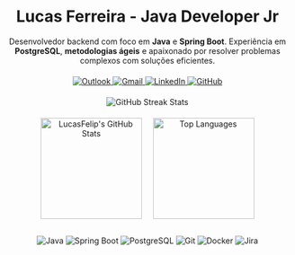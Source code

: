 <div align="center">
  <!-- Title -->
  <h1>Lucas Ferreira - Java Developer Jr</h1>
  <p>
    Desenvolvedor backend com foco em <strong>Java</strong> e <strong>Spring Boot</strong>. Experiência em <strong>PostgreSQL</strong>, 
    <strong>metodologias ágeis</strong> e apaixonado por resolver problemas complexos com soluções eficientes.
  </p>
  
  <!-- Contact Links -->
  <div style="margin: 20px 0;">
    <a href="mailto:lucasfelipereis@hotmail.com" target="_blank">
      <img src="https://img.shields.io/badge/Outlook-0078D4?style=for-the-badge&logo=microsoft-outlook&logoColor=white" alt="Outlook">
    </a>
    <a href="mailto:luscafreis@gmail.com" target="_blank">
      <img src="https://img.shields.io/badge/Gmail-D14836?style=for-the-badge&logo=gmail&logoColor=white" alt="Gmail">
    </a>
    <a href="https://www.linkedin.com/in/lucas-reis-5247b1221/" target="_blank">
      <img src="https://img.shields.io/badge/LinkedIn-0077B5?style=for-the-badge&logo=linkedin&logoColor=white" alt="LinkedIn">
    </a>
    <a href="https://github.com/LucasFelip" target="_blank">
      <img src="https://img.shields.io/badge/GitHub-181717?style=for-the-badge&logo=github&logoColor=white" alt="GitHub">
    </a>
  </div>
</div>

<!-- Stats Section -->
<div align="center">
  <!-- Streak Stats -->
  <div style="margin-bottom: 20px;">
    <img src="https://github-readme-streak-stats.herokuapp.com/?user=LucasFelip&theme=dark&background=0d1117&date_format=M%20j%5B%2C%20Y%5D" alt="GitHub Streak Stats">
  </div>

  <!-- GitHub Stats and Top Languages -->
  <div style="display: flex; justify-content: center; gap: 20px; margin-top: 20px;">
    <img src="https://github-readme-stats.vercel.app/api?username=LucasFelip&show_icons=true&theme=dark&count_private=true&hide_border=true&icon_color=00ff00&bg_color=0d1117" alt="LucasFelip's GitHub Stats" height="180px">
    <img src="https://github-readme-stats.vercel.app/api/top-langs/?username=LucasFelip&layout=compact&theme=dark&bg_color=0d1117&hide_border=true&langs_count=8" alt="Top Languages" height="180px">
  </div>
</div>

<!-- Skills Section -->
<div align="center" style="margin-top: 30px;">
  <p>
    <img src="https://img.shields.io/badge/Java-007396?style=for-the-badge&logo=openjdk&logoColor=white" alt="Java">
    <img src="https://img.shields.io/badge/Spring_Boot-6DB33F?style=for-the-badge&logo=spring&logoColor=white" alt="Spring Boot">
    <img src="https://img.shields.io/badge/PostgreSQL-336791?style=for-the-badge&logo=postgresql&logoColor=white" alt="PostgreSQL">
    <img src="https://img.shields.io/badge/Git-F05032?style=for-the-badge&logo=git&logoColor=white" alt="Git">
    <img src="https://img.shields.io/badge/Docker-2496ED?style=for-the-badge&logo=docker&logoColor=white" alt="Docker">
    <img src="https://img.shields.io/badge/Jira-0052CC?style=for-the-badge&logo=jira&logoColor=white" alt="Jira">
  </p>
</div>
